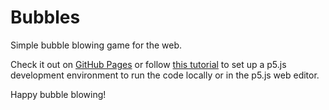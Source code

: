# Bubbles

Simple bubble blowing game for the web.

Check it out on [GitHub Pages](https://falvamo.github.io/Bubbles/) or follow [this tutorial](https://p5js.org/tutorials/setting-up-your-environment/) to set up a p5.js development environment to run the code locally or in the p5.js web editor.

Happy bubble blowing! 